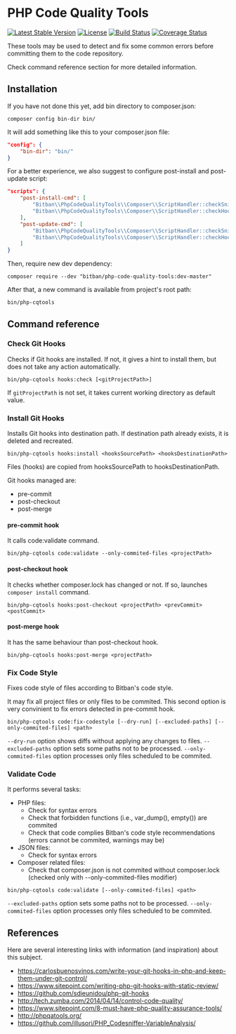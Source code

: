 # PHP Code Quality Tools

[![Latest Stable Version](https://poser.pugx.org/bitban/php-code-quality-tools/v/stable)](https://packagist.org/packages/bitban/php-code-quality-tools)
[![License](https://poser.pugx.org/bitban/php-code-quality-tools/license)](https://packagist.org/packages/bitban/php-code-quality-tools)
[![Build Status](https://travis-ci.org/bitban/php-code-quality-tools.svg?branch=master)](https://travis-ci.org/bitban/php-code-quality-tools)
[![Coverage Status](https://coveralls.io/repos/github/bitban/php-code-quality-tools/badge.svg?branch=master)](https://coveralls.io/github/bitban/php-code-quality-tools?branch=master)

These tools may be used to detect and fix some common errors before committing them to the code repository.

Check command reference section for more detailed information.

## Installation

If you have not done this yet, add bin directory to composer.json:

`composer config bin-dir bin/`

It will add something like this to your composer.json file:

```json
"config": {
    "bin-dir": "bin/"
}
```
For a better experience, we also suggest to configure post-install and post-update script:

```json
"scripts": {
    "post-install-cmd": [
        "Bitban\\PhpCodeQualityTools\\Composer\\ScriptHandler::checkSniffs",
        "Bitban\\PhpCodeQualityTools\\Composer\\ScriptHandler::checkHooks"
    ],
    "post-update-cmd": [
        "Bitban\\PhpCodeQualityTools\\Composer\\ScriptHandler::checkSniffs",
        "Bitban\\PhpCodeQualityTools\\Composer\\ScriptHandler::checkHooks"
    ]
}
```

Then, require new dev dependency:

`composer require --dev "bitban/php-code-quality-tools:dev-master"`

After that, a new command is available from project's root path:

`bin/php-cqtools`

## Command reference

### Check Git Hooks

Checks if Git hooks are installed. If not, it gives a hint to install them, but does not take any action automatically.

`bin/php-cqtools hooks:check [<gitProjectPath>]`

If `gitProjectPath` is not set, it takes current working directory as default value.

### Install Git Hooks

Installs Git hooks into destination path. If destination path already exists, it is deleted and recreated.

`bin/php-cqtools hooks:install <hooksSourcePath> <hooksDestinationPath>`

Files (hooks) are copied from hooksSourcePath to hooksDestinationPath.

Git hooks managed are:

* pre-commit
* post-checkout
* post-merge

#### pre-commit hook

It calls code:validate command.

`bin/php-cqtools code:validate --only-commited-files <projectPath>`

#### post-checkout hook

It checks whether composer.lock has changed or not. If so, launches `composer install` command.

`bin/php-cqtools hooks:post-checkout <projectPath> <prevCommit> <postCommit>`

#### post-merge hook

It has the same behaviour than post-checkout hook.

`bin/php-cqtools hooks:post-merge <projectPath>`

### Fix Code Style

Fixes code style of files according to Bitban's code style.

It may fix all project files or only files to be commited. This second option is very convinient to fix errors detected in pre-commit hook.

`bin/php-cqtools code:fix-codestyle [--dry-run] [--excluded-paths] [--only-commited-files] <path>`

`--dry-run` option shows diffs without applying any changes to files.
`--excluded-paths` option sets some paths not to be processed.
`--only-commited-files` option processes only files scheduled to be commited.

### Validate Code

It performs several tasks:

* PHP files:
  * Check for syntax errors
  * Check that forbidden functions (i.e., var_dump(), empty()) are commited
  * Check that code complies Bitban's code style recommendations (errors cannot be commited, warnings may be)
* JSON files:
  * Check for syntax errors
* Composer related files:
  * Check that composer.json is not commited without composer.lock (checked only with --only-commited-files modifier)

`bin/php-cqtools code:validate [--only-commited-files] <path>`

`--excluded-paths` option sets some paths not to be processed.
`--only-commited-files` option processes only files scheduled to be commited.

## References

Here are several interesting links with information (and inspiration) about this subject.

* https://carlosbuenosvinos.com/write-your-git-hooks-in-php-and-keep-them-under-git-control/
* https://www.sitepoint.com/writing-php-git-hooks-with-static-review/
* https://github.com/sdieunidou/php-git-hooks
* http://tech.zumba.com/2014/04/14/control-code-quality/
* https://www.sitepoint.com/8-must-have-php-quality-assurance-tools/
* http://phpqatools.org/
* https://github.com/illusori/PHP_Codesniffer-VariableAnalysis/

